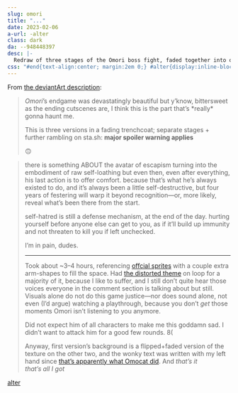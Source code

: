 ```yaml
---
slug: omori
title: "..."
date: 2023-02-06
a-url: -alter
class: dark
da: --948448397
desc: |-
  Redraw of three stages of the Omori boss fight, faded together into one picture. Text is written in the upper and lower margins, but scribbled out.
css: "#end{text-align:center; margin:2em 0;} #alter{display:inline-block; text-align:center; text-transform:uppercase; padding:.15em .35em .25em; text-decoration:none; letter-spacing:.1em; font-size:1.15em; border:.15em #800000 solid;} #alter:hover,#alter:focus,#alter:active{color:red; border-color:#000;} #alter:before{content:'{';} #alter:after{content:'}';}"
---
```

From [the deviantArt description](https://www.deviantart.com/a-flyleaf/art/--948448397):
<blockquote class="da" markdown="1">
<i class="omo">Omori</i>’s endgame was devastatingly beautiful but y’know, bittersweet as the ending cutscenes are, I think this is the part that’s *really* gonna haunt me.

This is three versions in a fading trenchcoat; separate stages + further rambling on sta.sh: <b>major spoiler warning applies</b>

🙃
</blockquote>
<blockquote class="da" markdown="1" id="altdesc">
there is something <em style="text-transform:uppercase;font-style:normal;">about</em> the avatar of escapism turning into the embodiment of raw self-loathing but even then, even after everything, his last action is to offer comfort. because that’s what he’s always existed to do, and it’s always been a little self-destructive, but four years of festering will warp it beyond recognition—or, more likely, reveal what’s been there from the start.

self-hatred is still a defense mechanism, at the end of the day. hurting yourself before anyone else can get to you, as if it’ll build up immunity and not threaten to kill you if left unchecked.

I’m in pain, dudes.

----

Took about ~3–4 hours, referencing [offcial sprites](https://omori.fandom.com/wiki/OMORI_(Enemy)#GALLERY) with a couple extra arm-shapes to fill the space. Had [the distorted theme](https://piped.video/watch?v=bKC8qqqLZ6A) on loop for a majority of it, because I like to suffer, and I still don’t quite hear those voices everyone in the comment section is talking about but still. Visuals alone do not do this game justice—nor does sound alone, not even (I’d argue) watching a playthrough, because you don’t *get* those moments Omori isn’t listening to you anymore.

Did not expect him of all characters to make me this goddamn sad. I didn’t want to attack him for a good few rounds. 8(

Anyway, first version’s background is a flipped+faded version of the texture on the other two, and the wonky text was written with my left hand since [that’s apparently what Omocat did](https://www.omocat-blog.com/post/189112408140/the-two-fonts-in-omori-one-was-written-with-my). And *that’s it <span style="display:inline-block">that’s all I got</span>*
</blockquote>

<p id="end"><a id="alter" href="omori-alter">alter</a></p>